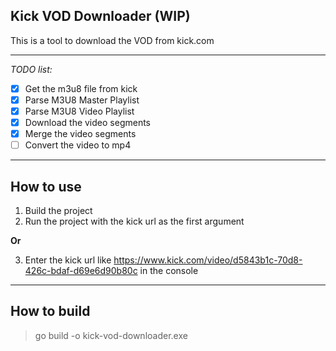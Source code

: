 ## Kick VOD Downloader (WIP)

This is a tool to download the VOD from kick.com

---

_TODO list:_

- [x] Get the m3u8 file from kick
- [x] Parse M3U8 Master Playlist
- [x] Parse M3U8 Video Playlist
- [x] Download the video segments
- [x] Merge the video segments
- [ ] Convert the video to mp4
---

## How to use

1. Build the project
2. Run the project with the kick url as the first argument

__Or__

3. Enter the kick url like https://www.kick.com/video/d5843b1c-70d8-426c-bdaf-d69e6d90b80c in the console


---

## How to build

> go build -o kick-vod-downloader.exe